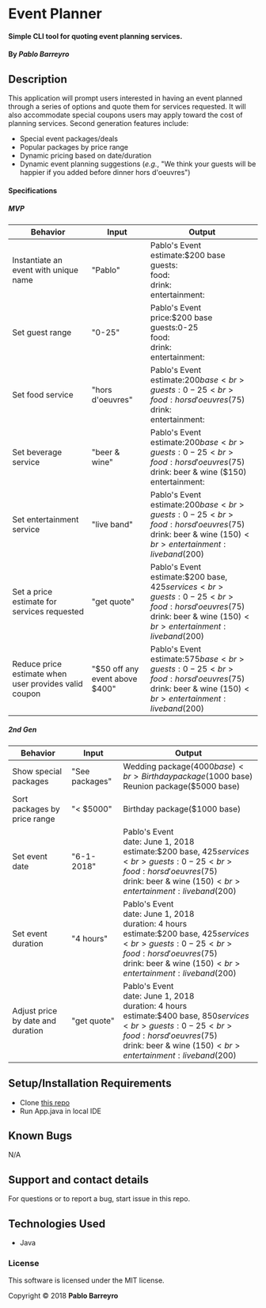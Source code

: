 # Event Planner

#### Simple CLI tool for quoting event planning services.

#### By _**Pablo Barreyro**_

## Description

This application will prompt users interested in having an event planned through a series of options and quote them for services requested. It will also accommodate special coupons users may apply toward the cost of planning services. Second generation features include:

* Special event packages/deals
* Popular packages by price range
* Dynamic pricing based on date/duration
* Dynamic event planning suggestions (_e.g._, "We think your guests will be happier if you added before dinner hors d'oeuvres")

#### Specifications

##### MVP
| Behavior | Input | Output |
| --- | --- | --- |
| Instantiate an event with unique name | "Pablo" | Pablo's Event<br>estimate:$200 base<br>guests:<br>food:<br>drink:<br>entertainment:  |
| Set guest range | "0-25" | Pablo's Event<br>price:$200 base<br>guests:0-25<br>food:<br>drink:<br>entertainment: |
| Set food service  | "hors d'oeuvres" | Pablo's Event<br>estimate:$200 base <br>guests:0-25<br>food:hors d'oeuvres ($75)<br>drink:<br>entertainment: |
| Set beverage service | "beer & wine" | Pablo's Event<br>estimate:$200 base  <br>guests:0-25<br>food:hors d'oeuvres ($75)<br>drink: beer & wine ($150)<br>entertainment: |
| Set entertainment service | "live band" | Pablo's Event<br>estimate:$200 base  <br>guests:0-25<br>food:hors d'oeuvres ($75)<br>drink: beer & wine ($150)<br>entertainment: live band ($200) |
| Set a price estimate for services requested | "get quote" | Pablo's Event<br>estimate:$200 base, $425 services<br>guests:0-25<br>food:hors d'oeuvres ($75)<br>drink: beer & wine ($150)<br>entertainment: live band ($200) |
| Reduce price estimate when user provides valid coupon | "$50 off any event above $400" | Pablo's Event<br>estimate:$575 base<br>guests:0-25<br>food:hors d'oeuvres ($75)<br>drink: beer & wine ($150)<br>entertainment: live band ($200) |

##### 2nd Gen
| Behavior | Input | Output |
| --- | --- | --- |
| Show special packages | "See packages" | Wedding package($4000 base)<br>Birthday package($1000 base)<br>Reunion package($5000 base)<br>  |
| Sort packages by price range  | "< $5000" | Birthday package($1000 base) |
| Set event date  | "6-1-2018" | Pablo's Event<br>date: June 1, 2018<br>estimate:$200 base, $425 services<br>guests:0-25<br>food:hors d'oeuvres ($75)<br>drink: beer & wine ($150)<br>entertainment: live band ($200) |
| Set event duration  | "4 hours" | Pablo's Event<br>date: June 1, 2018<br>duration: 4 hours<br>estimate:$200 base, $425 services<br>guests:0-25<br>food:hors d'oeuvres ($75)<br>drink: beer & wine ($150)<br>entertainment: live band ($200) |
| Adjust price by date and duration | "get quote" | Pablo's Event<br>date: June 1, 2018<br>duration: 4 hours<br>estimate:$400 base, $850 services <br>guests:0-25<br>food:hors d'oeuvres ($75)<br>drink: beer & wine ($150)<br>entertainment: live band ($200) |


## Setup/Installation Requirements

* Clone [this repo](https://github.com/Pabarreyro/event-planner)
* Run App.java in local IDE

## Known Bugs

N/A

## Support and contact details

For questions or to report a bug, start issue in this repo.

## Technologies Used

* Java


### License

This software is licensed under the MIT license.

Copyright © 2018 **Pablo Barreyro**
